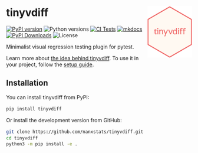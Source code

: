 # tinyvdiff <img src="https://github.com/nanxstats/tinyvdiff/raw/main/docs/assets/logo.png" align="right" width="120" />

[![PyPI version](https://img.shields.io/pypi/v/tinyvdiff)](https://pypi.org/project/tinyvdiff/)
![Python versions](https://img.shields.io/pypi/pyversions/tinyvdiff)
[![CI Tests](https://github.com/nanxstats/tinyvdiff/actions/workflows/ci-tests.yml/badge.svg)](https://github.com/nanxstats/tinyvdiff/actions/workflows/ci-tests.yml)
[![mkdocs](https://github.com/nanxstats/tinyvdiff/actions/workflows/mkdocs.yml/badge.svg)](https://nanx.me/tinyvdiff/)
[![PyPI Downloads](https://img.shields.io/pypi/dm/tinyvdiff)](https://pypistats.org/packages/tinyvdiff)
![License](https://img.shields.io/pypi/l/tinyvdiff)

Minimalist visual regression testing plugin for pytest.

Learn more about [the idea behind
tinyvdiff](https://nanx.me/tinyvdiff/articles/design/).
To use it in your project, follow the
[setup guide](https://nanx.me/tinyvdiff/articles/setup/).

## Installation

You can install tinyvdiff from PyPI:

```bash
pip install tinyvdiff
```

Or install the development version from GitHub:

```bash
git clone https://github.com/nanxstats/tinyvdiff.git
cd tinyvdiff
python3 -m pip install -e .
```
